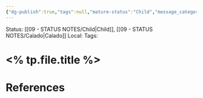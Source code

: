 ```yaml
---
{"dg-publish":true,"tags":null,"mature-status":"Child","message_category":null,"created":"2025-10-13T20:17:13.933+01:00","speech-status":"Calado","local":null,"dg-note-icon":"child","noteI":"child","updated":"2025-10-21T15:24:59.389+01:00","title":null,"dgPassFrontmatter":true,"permalink":"/11-templates/message-note/","noteIcon":"child"}
---
```


Status: [[09 - STATUS NOTES/Child\|Child]], [[09 - STATUS NOTES/Calado\|Calado]]
Local: 
Tags: 

# <% tp.file.title %>

# References

